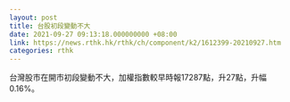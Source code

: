 ```yaml
---
layout: post
title: 台股初段變動不大
date: 2021-09-27 09:13:18.000000000 +08:00
link: https://news.rthk.hk/rthk/ch/component/k2/1612399-20210927.htm
categories: rthk
---
```


台灣股市在開市初段變動不大，加權指數較早時報17287點，升27點，升幅0.16%。
